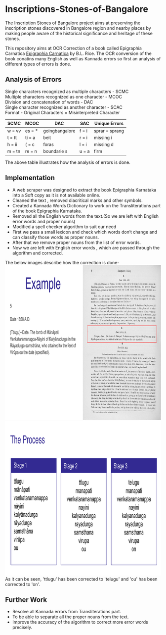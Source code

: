 # Inscriptions-Stones-of-Bangalore

The Inscription Stones of Bangalore project aims at preserving the inscription stones discovered in Bangalore region and nearby places by making people aware of the historical significance and heritage of these stones.

This repository aims at OCR Correction of a book called Epigraphia Carnatica  [Epigraphia Carnatica](http://idb.ub.uni-tuebingen.de/opendigi/EC_17_1965#p=2)  by B.L. Rice. The OCR conversion of the book conatins many English as well as Kannada errors so first an analysis of different types of errors is done.
## Analysis of Errors ## 
Single characters recognized as multiple characters - SCMC <br />
Multiple characters recognized as one character - MCOC <br />
Division and concatenation of words - DAC <br /> 
Single character recognized as another character - SCAC <br /> 
Format -  Original Characters = Misinterpreted Character <br />

SCMC | MCOC | DAC | SAC | Unique Errors 
-----|------|------|----|---------
w = vv|	es = *|	goingbangalore|	f = i | sprar = sprang
t = tt|	ti = a|	beit |	r = i | missing i 
h = ii | 	( = c| 	foras|	l = i |	missing d
m = tn|	re = n|	boundarie s|	u = a|		firm

The above table illustrates how the analysis of errors is done. 
## Implementation ##  
* A web scraper was designed to extract the book Epigraphia Karnataka into a Soft copy as it is not available online.
* Cleaned the text , removed diacritical marks and other symbols.
* Created a Kannada Words Dictionary to work on the Transliterations part of the book Epigraphia Karnataka.
* Removed all the English words from the text.(So we are left with English error words and proper nouns)
* Modified a spell checker algorithm to suit our need
* First we pass a small lexicon and check which words don’t change and can classify those words as proper nouns.
* After that we remove proper nouns from the list of error words.
* Now we are left with English error words , which are  passed through the algorithm and corrected.

The below images describe how the correction is done-  
<img src= "images/1.png" width="900" height="500">
<img src= "images/2.png" width="900" height="500">
As it can be seen, 'ttlugu' has been corrected to 'telugu' and 'ou' has been corrected to 'on'.


## Further Work ## 
* Resolve all Kannada errors from Transliterations part.
* To be able to separate all the proper nouns from the text.
* Improve the accuracy of the algorithm to correct more error words precisely.


